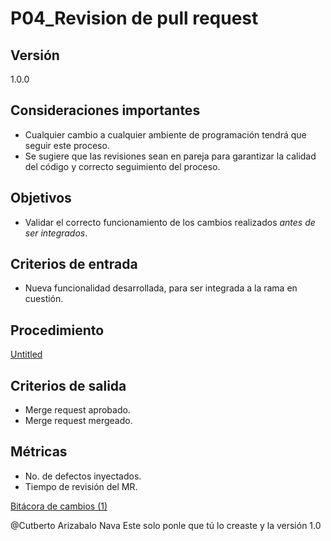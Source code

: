 # P04_Revision de pull request

## Versión[](https://ace-software-development.github.io/Manual-de-Operaciones/docs/Procesos/P04_Merge%20Request#versi%C3%B3n)

1.0.0

## Consideraciones importantes[](https://ace-software-development.github.io/Manual-de-Operaciones/docs/Procesos/P04_Merge%20Request#consideraciones-importantes)

- Cualquier cambio a cualquier ambiente de programación tendrá que seguir este proceso.
- Se sugiere que las revisiones sean en pareja para garantizar la calidad del código y correcto seguimiento del proceso.

## Objetivos[](https://ace-software-development.github.io/Manual-de-Operaciones/docs/Procesos/P04_Merge%20Request#objetivos)

- Validar el correcto funcionamiento de los cambios realizados *antes de ser integrados*.

## Criterios de entrada[](https://ace-software-development.github.io/Manual-de-Operaciones/docs/Procesos/P04_Merge%20Request#criterios-de-entrada)

- Nueva funcionalidad desarrollada, para ser integrada a la rama en cuestión.

## Procedimiento[](https://ace-software-development.github.io/Manual-de-Operaciones/docs/Procesos/P04_Merge%20Request#procedimiento)

[Untitled](P04_Revision%20de%20pull%20request%209d3b4ef1e74a4028b85cb2cf1c30b926/Untitled%20Database%20fb193a3600874b7e8046a2de50e6875a.csv)

## Criterios de salida[](https://ace-software-development.github.io/Manual-de-Operaciones/docs/Procesos/P04_Merge%20Request#criterios-de-salida)

- Merge request aprobado.
- Merge request mergeado.

## Métricas[](https://ace-software-development.github.io/Manual-de-Operaciones/docs/Procesos/P04_Merge%20Request#m%C3%A9tricas)

- No. de defectos inyectados.
- Tiempo de revisión del MR.

[Bitácora de cambios (1)](P04_Revision%20de%20pull%20request%209d3b4ef1e74a4028b85cb2cf1c30b926/Bita%CC%81cora%20de%20cambios%20(1)%20e5a1d9325552431197200f19ff34d5e7.csv)

@Cutberto Arizabalo Nava Este solo ponle que tú lo creaste y la versión 1.0